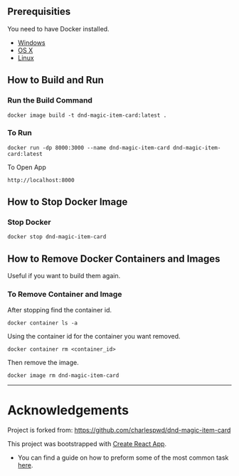 ## Prerequisities

You need to have Docker installed.

* [Windows](https://docs.docker.com/windows/started)
* [OS X](https://docs.docker.com/mac/started/)
* [Linux](https://docs.docker.com/linux/started/)

## How to Build and Run

### Run the Build Command

```shell
docker image build -t dnd-magic-item-card:latest .
```

### To Run

```shell
docker run -dp 8000:3000 --name dnd-magic-item-card dnd-magic-item-card:latest
```
To Open App
```shell
http://localhost:8000
```

## How to Stop Docker Image

### Stop Docker

```shell
docker stop dnd-magic-item-card
```

## How to Remove Docker Containers and Images
Useful if you want to build them again.

###  To Remove Container and Image
After stopping find the container id.
```shell
docker container ls -a
```

Using the container id for the container you want removed.
```shell
docker container rm <container_id>
```

Then remove the image.
```shell
docker image rm dnd-magic-item-card
```

---
# Acknowledgements

Project is forked from: https://github.com/charlespwd/dnd-magic-item-card

This project was bootstrapped with [Create React App](https://github.com/facebookincubator/create-react-app).

* You can find a guide on how to preform some of the most common task [here](https://github.com/facebook/create-react-app/blob/main/packages/cra-template/template/README.md).
